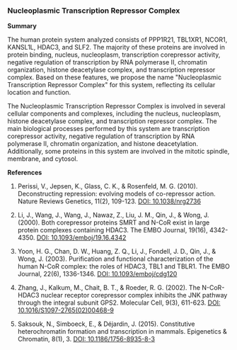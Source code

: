 ### Nucleoplasmic Transcription Repressor Complex

**Summary**

The human protein system analyzed consists of PPP1R21, TBL1XR1, NCOR1, KANSL1L, HDAC3, and SLF2. The majority of these proteins are involved in protein binding, nucleus, nucleoplasm, transcription corepressor activity, negative regulation of transcription by RNA polymerase II, chromatin organization, histone deacetylase complex, and transcription repressor complex. Based on these features, we propose the name "Nucleoplasmic Transcription Repressor Complex" for this system, reflecting its cellular location and function.

The Nucleoplasmic Transcription Repressor Complex is involved in several cellular components and complexes, including the nucleus, nucleoplasm, histone deacetylase complex, and transcription repressor complex. The main biological processes performed by this system are transcription corepressor activity, negative regulation of transcription by RNA polymerase II, chromatin organization, and histone deacetylation. Additionally, some proteins in this system are involved in the mitotic spindle, membrane, and cytosol.

**References**

1. Perissi, V., Jepsen, K., Glass, C. K., & Rosenfeld, M. G. (2010). Deconstructing repression: evolving models of co-repressor action. Nature Reviews Genetics, 11(2), 109-123. [DOI: 10.1038/nrg2736](https://www.nature.com/articles/nrg2736)

2. Li, J., Wang, J., Wang, J., Nawaz, Z., Liu, J. M., Qin, J., & Wong, J. (2000). Both corepressor proteins SMRT and N-CoR exist in large protein complexes containing HDAC3. The EMBO Journal, 19(16), 4342-4350. [DOI: 10.1093/emboj/19.16.4342](https://www.embopress.org/doi/full/10.1093/emboj/19.16.4342)

3. Yoon, H. G., Chan, D. W., Huang, Z. Q., Li, J., Fondell, J. D., Qin, J., & Wong, J. (2003). Purification and functional characterization of the human N-CoR complex: the roles of HDAC3, TBL1 and TBLR1. The EMBO Journal, 22(6), 1336-1346. [DOI: 10.1093/emboj/cdg120](https://www.embopress.org/doi/full/10.1093/emboj/cdg120)

4. Zhang, J., Kalkum, M., Chait, B. T., & Roeder, R. G. (2002). The N-CoR-HDAC3 nuclear receptor corepressor complex inhibits the JNK pathway through the integral subunit GPS2. Molecular Cell, 9(3), 611-623. [DOI: 10.1016/S1097-2765(02)00468-9](https://www.cell.com/molecular-cell/fulltext/S1097-2765(02)00468-9)

5. Saksouk, N., Simboeck, E., & Déjardin, J. (2015). Constitutive heterochromatin formation and transcription in mammals. Epigenetics & Chromatin, 8(1), 3. [DOI: 10.1186/1756-8935-8-3](https://epigeneticsandchromatin.biomedcentral.com/articles/10.1186/1756-8935-8-3)